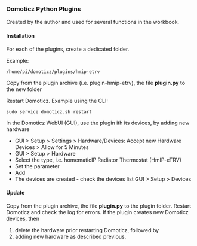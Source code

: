 ### Domoticz Python Plugins
Created by the author and used for several functions in the workbook.

#### Installation
For each of the plugins, create a dedicated folder.

Example:
```
/home/pi/domoticz/plugins/hmip-etrv
```

Copy from the plugin archive (i.e. plugin-hmip-etrv), the file **plugin.py** to the new folder

Restart Domoticz.
Example using the CLI:
```
sudo service domoticz.sh restart
```

In the Domoticz WebUI (GUI), use the plugin ith its devices, by adding new hardware
* GUI > Setup > Settings > Hardware/Devices: Accept new Hardware Devices > Allow for 5 Minutes
* GUI > Setup > Hardware
* Select the type, i.e. homematicIP Radiator Thermostat (HmIP-eTRV)
* Set the parameter
* Add
* The devices are created - check the devices list GUI > Setup > Devices

#### Update
Copy from the plugin archive, the file **plugin.py** to the plugin folder.
Restart Domoticz and check the log for errors.
If the plugin creates new Domoticz devices, then 
1. delete the hardware prior restarting Domoticz, followed by 
2. adding new hardware as described previous.
